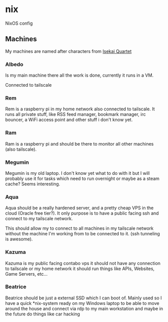 # nix
NixOS config

## Machines
My machines are named after characters from [Isekai Quartet](https://myanimelist.net/anime/38472/Isekai_Quartet/)

### Albedo
Is my main machine there all the work is done, currently it runs in a VM.

Connected to tailscale

### Rem
Rem is a raspberry pi in my home network also connected to tailscale. It runs all private stuff, like RSS feed manager, bookmark manager, irc bouncer, a WiFi access point and other stuff i don't know yet.  

### Ram
Ram is a raspberry pi and should be there to monitor all other machines (also tailscale).

### Megumin
Megumin is my old laptop. I don't know yet what to do with it but I will probably use it for tasks which need to run overnight or maybe as a steam cache? Seems interesting.

### Aqua
Aqua should be a really hardened server, and a pretty cheap VPS in the cloud (Oracle free tier?). It only purpose is to have a public facing ssh and connect to my tailscale network.

This should allow my to connect to all machines in my tailscale network without the machine I'm working from to be connected to it. (ssh tunneling is awesome).
### Kazuma
Kazuma is my public facing contabo vps it should not have any connection to tailscale or my home network it should run things like APIs, Websites, Game Servers, etc...  

### Beatrice
Beatrice should be just a external SSD which I can boot of. Mainly used so I have a quick *nix-system ready on my Windows laptop to be able to move around the house and connect via rdp to my main workstation and maybe in the future do things like car hacking